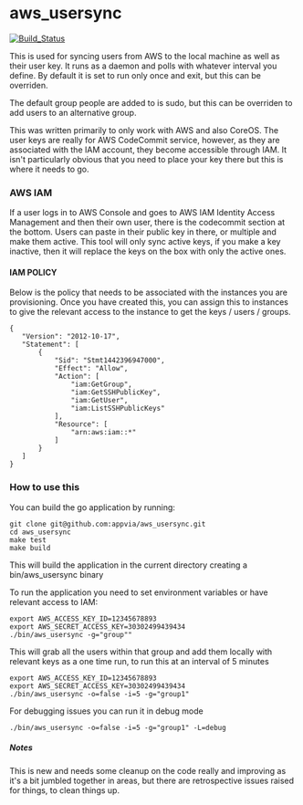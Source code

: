# aws_usersync

[![Build_Status](https://circleci.com/gh/Appvia/aws_usersync.svg?style=svg)](https://circleci.com/gh/Appvia/aws_usersync)

This is used for syncing users from AWS to the local machine as well as their user key. It runs as a daemon and polls with whatever interval you define. By default it is set to run only once and exit, but this can be overriden.

The default group people are added to is sudo, but this can be overriden to add users to an alternative group.

This was written primarily to only work with AWS and also CoreOS. The user keys are really for AWS CodeCommit service, however, as they are
associated with the IAM account, they become accessible through IAM. It isn't particularly obvious that you need to place your key there but this is where it needs to go.

### AWS IAM

If a user logs in to AWS Console and goes to AWS IAM Identity Access Management and then their own user, there is the codecommit section at the bottom. Users can paste in their public key in there, or multiple and make them active. This tool will only sync active keys, if you make a key inactive, then it will replace the keys on the box with only the active ones.

#### IAM POLICY

Below is the policy that needs to be associated with the instances you are provisioning. Once you have created this, you can assign this to instances to give the relevant access to the instance to get the keys / users / groups.

```
{
   "Version": "2012-10-17",
   "Statement": [
       {
           "Sid": "Stmt1442396947000",
           "Effect": "Allow",
           "Action": [
               "iam:GetGroup",
               "iam:GetSSHPublicKey",
               "iam:GetUser",
               "iam:ListSSHPublicKeys"
           ],
           "Resource": [
               "arn:aws:iam::*"
           ]
       }
   ]
}
```


### How to use this

You can build the go application by running:
```
git clone git@github.com:appvia/aws_usersync.git
cd aws_usersync
make test
make build
```

This will build the application in the current directory creating a bin/aws_usersync binary

To run the application you need to set environment variables or have relevant access to IAM:

```
export AWS_ACCESS_KEY_ID=12345678893
export AWS_SECRET_ACCESS_KEY=30302499439434
./bin/aws_usersync -g="group""
```

This will grab all the users within that group and add them locally with relevant keys as a one time run, to run this at an interval of 5 minutes

```
export AWS_ACCESS_KEY_ID=12345678893
export AWS_SECRET_ACCESS_KEY=30302499439434
./bin/aws_usersync -o=false -i=5 -g="group1"
```

For debugging issues you can run it in debug mode
```
./bin/aws_usersync -o=false -i=5 -g="group1" -L=debug
```

##### Notes
This is new and needs some cleanup on the code really and improving as it's a bit jumbled together in areas, but there are retrospective
issues raised for things, to clean things up.


